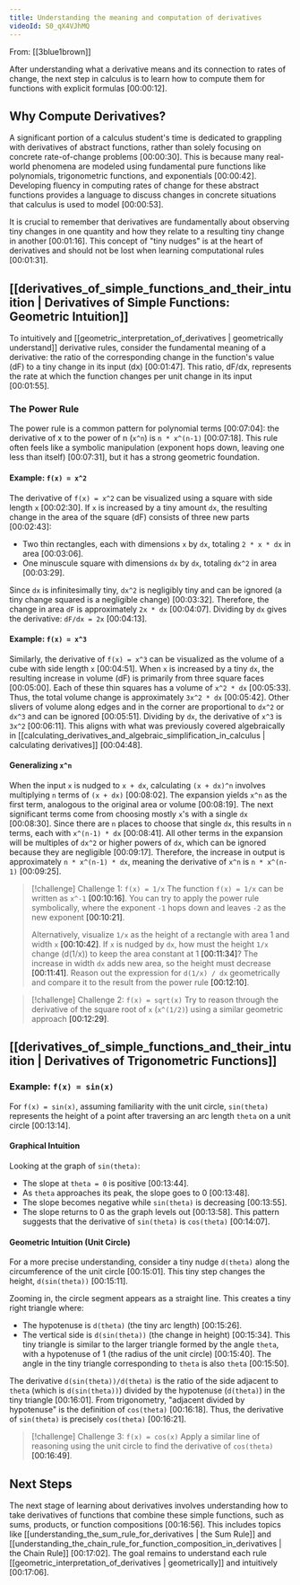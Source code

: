 ```yaml
---
title: Understanding the meaning and computation of derivatives
videoId: S0_qX4VJhMQ
---
```


From: [[3blue1brown]] <br/> 

After understanding what a derivative means and its connection to rates of change, the next step in calculus is to learn how to compute them for functions with explicit formulas <a class="yt-timestamp" data-t="00:00:12">[00:00:12]</a>.

## Why Compute Derivatives?

A significant portion of a calculus student's time is dedicated to grappling with derivatives of abstract functions, rather than solely focusing on concrete rate-of-change problems <a class="yt-timestamp" data-t="00:00:30">[00:00:30]</a>. This is because many real-world phenomena are modeled using fundamental pure functions like polynomials, trigonometric functions, and exponentials <a class="yt-timestamp" data-t="00:00:42">[00:00:42]</a>. Developing fluency in computing rates of change for these abstract functions provides a language to discuss changes in concrete situations that calculus is used to model <a class="yt-timestamp" data-t="00:00:53">[00:00:53]</a>.

It is crucial to remember that derivatives are fundamentally about observing tiny changes in one quantity and how they relate to a resulting tiny change in another <a class="yt-timestamp" data-t="00:01:16">[00:01:16]</a>. This concept of "tiny nudges" is at the heart of derivatives and should not be lost when learning computational rules <a class="yt-timestamp" data-t="00:01:31">[00:01:31]</a>.

## [[derivatives_of_simple_functions_and_their_intuition | Derivatives of Simple Functions: Geometric Intuition]]

To intuitively and [[geometric_interpretation_of_derivatives | geometrically understand]] derivative rules, consider the fundamental meaning of a derivative: the ratio of the corresponding change in the function's value (dF) to a tiny change in its input (dx) <a class="yt-timestamp" data-t="00:01:47">[00:01:47]</a>. This ratio, dF/dx, represents the rate at which the function changes per unit change in its input <a class="yt-timestamp" data-t="00:01:55">[00:01:55]</a>.

### The Power Rule

The power rule is a common pattern for polynomial terms <a class="yt-timestamp" data-t="00:07:04">[00:07:04]</a>: the derivative of x to the power of n (`x^n`) is `n * x^(n-1)` <a class="yt-timestamp" data-t="00:07:18">[00:07:18]</a>. This rule often feels like a symbolic manipulation (exponent hops down, leaving one less than itself) <a class="yt-timestamp" data-t="00:07:31">[00:07:31]</a>, but it has a strong geometric foundation.

#### Example: `f(x) = x^2`

The derivative of `f(x) = x^2` can be visualized using a square with side length `x` <a class="yt-timestamp" data-t="00:02:30">[00:02:30]</a>. If `x` is increased by a tiny amount `dx`, the resulting change in the area of the square (dF) consists of three new parts <a class="yt-timestamp" data-t="00:02:43">[00:02:43]</a>:
*   Two thin rectangles, each with dimensions `x` by `dx`, totaling `2 * x * dx` in area <a class="yt-timestamp" data-t="00:03:06">[00:03:06]</a>.
*   One minuscule square with dimensions `dx` by `dx`, totaling `dx^2` in area <a class="yt-timestamp" data-t="00:03:29">[00:03:29]</a>.

Since `dx` is infinitesimally tiny, `dx^2` is negligibly tiny and can be ignored (a tiny change squared is a negligible change) <a class="yt-timestamp" data-t="00:03:32">[00:03:32]</a>. Therefore, the change in area `dF` is approximately `2x * dx` <a class="yt-timestamp" data-t="00:04:07">[00:04:07]</a>. Dividing by `dx` gives the derivative: `dF/dx = 2x` <a class="yt-timestamp" data-t="00:04:13">[00:04:13]</a>.

#### Example: `f(x) = x^3`

Similarly, the derivative of `f(x) = x^3` can be visualized as the volume of a cube with side length `x` <a class="yt-timestamp" data-t="00:04:51">[00:04:51]</a>. When `x` is increased by a tiny `dx`, the resulting increase in volume (dF) is primarily from three square faces <a class="yt-timestamp" data-t="00:05:00">[00:05:00]</a>. Each of these thin squares has a volume of `x^2 * dx` <a class="yt-timestamp" data-t="00:05:33">[00:05:33]</a>. Thus, the total volume change is approximately `3x^2 * dx` <a class="yt-timestamp" data-t="00:05:42">[00:05:42]</a>. Other slivers of volume along edges and in the corner are proportional to `dx^2` or `dx^3` and can be ignored <a class="yt-timestamp" data-t="00:05:51">[00:05:51]</a>. Dividing by `dx`, the derivative of `x^3` is `3x^2` <a class="yt-timestamp" data-t="00:06:11">[00:06:11]</a>. This aligns with what was previously covered algebraically in [[calculating_derivatives_and_algebraic_simplification_in_calculus | calculating derivatives]] <a class="yt-timestamp" data-t="00:04:48">[00:04:48]</a>.

#### Generalizing `x^n`

When the input `x` is nudged to `x + dx`, calculating `(x + dx)^n` involves multiplying `n` terms of `(x + dx)` <a class="yt-timestamp" data-t="00:08:02">[00:08:02]</a>. The expansion yields `x^n` as the first term, analogous to the original area or volume <a class="yt-timestamp" data-t="00:08:19">[00:08:19]</a>. The next significant terms come from choosing mostly `x`'s with a single `dx` <a class="yt-timestamp" data-t="00:08:30">[00:08:30]</a>. Since there are `n` places to choose that single `dx`, this results in `n` terms, each with `x^(n-1) * dx` <a class="yt-timestamp" data-t="00:08:41">[00:08:41]</a>. All other terms in the expansion will be multiples of `dx^2` or higher powers of `dx`, which can be ignored because they are negligible <a class="yt-timestamp" data-t="00:09:17">[00:09:17]</a>. Therefore, the increase in output is approximately `n * x^(n-1) * dx`, meaning the derivative of `x^n` is `n * x^(n-1)` <a class="yt-timestamp" data-t="00:09:25">[00:09:25]</a>.

> [!challenge] Challenge 1: `f(x) = 1/x`
> The function `f(x) = 1/x` can be written as `x^-1` <a class="yt-timestamp" data-t="00:10:16">[00:10:16]</a>. You can try to apply the power rule symbolically, where the exponent `-1` hops down and leaves `-2` as the new exponent <a class="yt-timestamp" data-t="00:10:21">[00:10:21]</a>.
>
> Alternatively, visualize `1/x` as the height of a rectangle with area 1 and width `x` <a class="yt-timestamp" data-t="00:10:42">[00:10:42]</a>. If `x` is nudged by `dx`, how must the height `1/x` change (d(1/x)) to keep the area constant at 1 <a class="yt-timestamp" data-t="00:11:34">[00:11:34]</a>? The increase in width `dx` adds new area, so the height must decrease <a class="yt-timestamp" data-t="00:11:41">[00:11:41]</a>. Reason out the expression for `d(1/x) / dx` geometrically and compare it to the result from the power rule <a class="yt-timestamp" data-t="00:12:10">[00:12:10]</a>.

> [!challenge] Challenge 2: `f(x) = sqrt(x)`
> Try to reason through the derivative of the square root of `x` (`x^(1/2)`) using a similar geometric approach <a class="yt-timestamp" data-t="00:12:29">[00:12:29]</a>.

## [[derivatives_of_simple_functions_and_their_intuition | Derivatives of Trigonometric Functions]]

### Example: `f(x) = sin(x)`

For `f(x) = sin(x)`, assuming familiarity with the unit circle, `sin(theta)` represents the height of a point after traversing an arc length `theta` on a unit circle <a class="yt-timestamp" data-t="00:13:14">[00:13:14]</a>.

#### Graphical Intuition
Looking at the graph of `sin(theta)`:
*   The slope at `theta = 0` is positive <a class="yt-timestamp" data-t="00:13:44">[00:13:44]</a>.
*   As `theta` approaches its peak, the slope goes to 0 <a class="yt-timestamp" data-t="00:13:48">[00:13:48]</a>.
*   The slope becomes negative while `sin(theta)` is decreasing <a class="yt-timestamp" data-t="00:13:55">[00:13:55]</a>.
*   The slope returns to 0 as the graph levels out <a class="yt-timestamp" data-t="00:13:58">[00:13:58]</a>.
This pattern suggests that the derivative of `sin(theta)` is `cos(theta)` <a class="yt-timestamp" data-t="00:14:07">[00:14:07]</a>.

#### Geometric Intuition (Unit Circle)
For a more precise understanding, consider a tiny nudge `d(theta)` along the circumference of the unit circle <a class="yt-timestamp" data-t="00:15:01">[00:15:01]</a>. This tiny step changes the height, `d(sin(theta))` <a class="yt-timestamp" data-t="00:15:11">[00:15:11]</a>.

Zooming in, the circle segment appears as a straight line. This creates a tiny right triangle where:
*   The hypotenuse is `d(theta)` (the tiny arc length) <a class="yt-timestamp" data-t="00:15:26">[00:15:26]</a>.
*   The vertical side is `d(sin(theta))` (the change in height) <a class="yt-timestamp" data-t="00:15:34">[00:15:34]</a>.
This tiny triangle is similar to the larger triangle formed by the angle `theta`, with a hypotenuse of 1 (the radius of the unit circle) <a class="yt-timestamp" data-t="00:15:40">[00:15:40]</a>. The angle in the tiny triangle corresponding to `theta` is also `theta` <a class="yt-timestamp" data-t="00:15:50">[00:15:50]</a>.

The derivative `d(sin(theta))/d(theta)` is the ratio of the side adjacent to `theta` (which is `d(sin(theta))`) divided by the hypotenuse (`d(theta)`) in the tiny triangle <a class="yt-timestamp" data-t="00:16:01">[00:16:01]</a>. From trigonometry, "adjacent divided by hypotenuse" is the definition of `cos(theta)` <a class="yt-timestamp" data-t="00:16:18">[00:16:18]</a>. Thus, the derivative of `sin(theta)` is precisely `cos(theta)` <a class="yt-timestamp" data-t="00:16:21">[00:16:21]</a>.

> [!challenge] Challenge 3: `f(x) = cos(x)`
> Apply a similar line of reasoning using the unit circle to find the derivative of `cos(theta)` <a class="yt-timestamp" data-t="00:16:49">[00:16:49]</a>.

## Next Steps

The next stage of learning about derivatives involves understanding how to take derivatives of functions that combine these simple functions, such as sums, products, or function compositions <a class="yt-timestamp" data-t="00:16:56">[00:16:56]</a>. This includes topics like [[understanding_the_sum_rule_for_derivatives | the Sum Rule]] and [[understanding_the_chain_rule_for_function_composition_in_derivatives | the Chain Rule]] <a class="yt-timestamp" data-t="00:17:02">[00:17:02]</a>. The goal remains to understand each rule [[geometric_interpretation_of_derivatives | geometrically]] and intuitively <a class="yt-timestamp" data-t="00:17:06">[00:17:06]</a>.